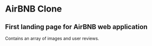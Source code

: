 # AirBNB Clone
## First landing page for AirBNB web application
Contains an array of images and user reviews.
